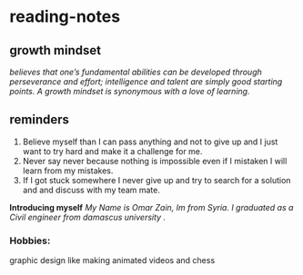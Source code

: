 # reading-notes

## growth mindset
_believes that one’s fundamental abilities can be developed through perseverance and effort; intelligence and talent are simply good starting points. A growth mindset is synonymous with a love of learning._

## reminders 
1. Believe myself than I can pass anything and not to give up and I just want to try hard and make it a challenge for me.
2. Never say never because nothing is impossible even if I mistaken I will learn from my mistakes.
3. If I got stuck somewhere I never give up and try to search for a solution and and discuss with my team mate.

**Introducing myself**
*My Name is Omar Zain,
Im from Syria.
I graduated as a Civil engineer from damascus university .*
### Hobbies:
graphic design like making animated videos 
and chess 

